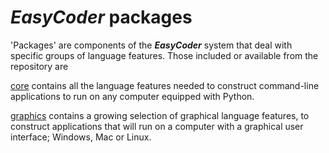 # _EasyCoder_ packages

'Packages' are components of the **_EasyCoder_** system that deal with specific groups of language features. Those included or available from the repository are

[core](core/README.md) contains all the language features needed to construct command-line applications to run on any computer equipped with Python.

[graphics](graphics/README.md) contains a growing selection of graphical language features, to construct applications that will run on a computer with a graphical user interface; Windows, Mac or Linux.

